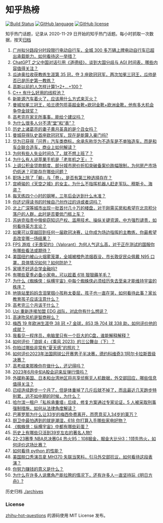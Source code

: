 # 知乎热榜
[![Build Status](https://github.com/ToWeLong/zhihu-hot-questions/workflows/CI/badge.svg)](https://github.com/ToWeLong/zhihu-hot-questions/actions)
[![GitHub language](https://img.shields.io/badge/language-golang-orange.svg)](https://golang.org/)
[![GitHub license](https://img.shields.io/github/license/ToWeLong/zhihu-hot-questions)](https://github.com/ToWeLong/zhihu-hot-questions/blob/main/LICENSE)

知乎热门话题，记录从 2020-11-29 日开始的知乎热门话题。每小时抓取一次数据，按天[归档](./archives)

<!-- BEGIN -->

1. [广州拟分路段分时段限行电动自行车，全城 300 多万辆上牌电动自行车已超出承载能力，如何看待这一举措？](https://www.zhihu.com/question/605885428)
1. [ChatGPT 之父中国对话引用《道德经》，谈到大国分歧与 AGI 时间表，哪些内容值得关注？](https://www.zhihu.com/question/605868976)
1. [瓜迪奥拉收获教练生涯第 35 冠，夺 3 座欧冠冠军，两次加冕三冠王，瓜帅是否已是历史第一教练？](https://www.zhihu.com/question/605975499)
1. [高斯以前的人怎样计算1+2+…+100？](https://www.zhihu.com/question/605862776)
1. [C++ 有什么好用的线程池？](https://www.zhihu.com/question/397916107)
1. [新能源汽车着火了，应该用什么方式来灭火？](https://www.zhihu.com/question/604495331)
1. [曼城加冕三冠王，哈兰德包揽英超金靴+欧冠金靴+欧洲金靴，他有多大机会争夺金球奖？](https://www.zhihu.com/question/605975545)
1. [高考完在家无所事事，能给个建议吗？](https://www.zhihu.com/question/605517203)
1. [为什么很多人分不清“堂”和“表”？](https://www.zhihu.com/question/62486075)
1. [历史上诸葛亮的妻子黄月英真的是个丑女吗？](https://www.zhihu.com/question/604680673)
1. [曼城获得队史首座欧冠冠军，现在是能算入豪门吗?](https://www.zhihu.com/question/605958555)
1. [华为已获得「问界」汽车类商标，余承东称华为不造车是不单独造车，而是和车企联合造车，商业上如何解读？](https://www.zhihu.com/question/605886083)
1. [为何有些人失业时间久了，就不想上班了？](https://www.zhihu.com/question/605617857)
1. [为什么有人说苹果手机是「老年机之王」？](https://www.zhihu.com/question/605508210)
1. [上调公积金贷款额度、部分城市房价折扣突破备案价跌幅限制，为何房产市场仍低迷？可能存在哪些问题？](https://www.zhihu.com/question/605669546)
1. [职场上除了「躺」与「卷」，是否有第三种选择存在？](https://www.zhihu.com/question/605262259)
1. [宫崎骏的《天空之城》的女主，为什么不指挥机器人赶走军队、穆斯卡、海盗？](https://www.zhihu.com/question/604870316)
1. [每天练四个小时的钢琴，三年后会达到什么水准？](https://www.zhihu.com/question/441420543)
1. [你还记得读书的时候自己创作过的诗或者词吗？](https://www.zhihu.com/question/600324527)
1. [北上广深等城市出现一批首付几十万的楼盘，对于刚需买房和希望在北京积分落户的人群，此时是否要低门槛上车？](https://www.zhihu.com/question/605671771)
1. [苏纳克指责中俄偷窃知识产权、滥用技术、操纵关键资源，中方强烈谴责，如何看待英方言论？](https://www.zhihu.com/question/605826161)
1. [如果可以穿越回到任何一届欧冠决赛，让你成为场边指挥的主教练，你最希望去改变哪一场结果？](https://www.zhihu.com/question/605814592)
1. [FPS 游戏《无畏契约》（Valorant）为何人气这么高，对于正在测试的国服你有哪些看法或期待？](https://www.zhihu.com/question/605855718)
1. [美国纽约被山火烟雾笼罩，全城被橙色浓烟吞没，市长敦促民众佩戴 N95 口罩，具体情况如何？如何防护？](https://www.zhihu.com/question/605469305)
1. [家境不好适合学金融吗?](https://www.zhihu.com/question/605789223)
1. [有哪些夏季必备小家电，可以趁着 618 狠狠薅羊毛？](https://www.zhihu.com/question/602552185)
1. [为什么《蜘蛛侠：纵横宇宙》中每个蜘蛛侠必须经历失去至亲才能维持宇宙的秩序？](https://www.zhihu.com/question/604589232)
1. [地铁站里妈妈含泪掌掴小孩称太委屈，孩子也一直在哭，如何看待此事？家长教育孩子应该注意什么？](https://www.zhihu.com/question/605107870)
1. [高考完三个月该干什么？](https://www.zhihu.com/question/605838251)
1. [Uzi 重新连接加盟 EDG 战队，对此你有什么想说？](https://www.zhihu.com/question/605850971)
1. [高速吹风机是智商税么？](https://www.zhihu.com/question/392470847)
1. [梅西 19 年欧洲生涯夺 38 冠 +7 金球，853 场 704 球 338 助，如何评价他的成就？](https://www.zhihu.com/question/605418099)
1. [我看见一程序员，电脑里只有一个巨大的C盘，谁能解释解释？](https://www.zhihu.com/question/605106173)
1. [如何评价「浪姐 4」《乘风 2023》的三公舞台（下）？](https://www.zhihu.com/question/605830331)
1. [你拍过哪些非常有“夏天感”的照片？](https://www.zhihu.com/question/395433195)
1. [如何评价2023年法国网球公开赛男子半决赛，德约科维奇3:1阿尔卡拉斯晋级决赛？](https://www.zhihu.com/question/605785387)
1. [高考结束那晚你在做什么，还记得吗？](https://www.zhihu.com/question/605725016)
1. [2023年6月中旬A股会迎来反弹行情吗？](https://www.zhihu.com/question/605743721)
1. [外媒称美国、日本和台湾地区将共享侦察无人机数据，外交部回应，哪些信息值得关注？](https://www.zhihu.com/question/605482052)
1. [已经连续跑步一个月了，但是体重掉了几斤后就不掉了，而且最近几天跑步特别累，远不如中期的时候，为什么？](https://www.zhihu.com/question/605880636)
1. [哈尔滨一租户「私拆承重墙」后续，修复方案通过专家论证，5 人被采取刑事强制措施，如何从法律角度解读？](https://www.zhihu.com/question/605991803)
1. [巴塞罗那为什么让33岁的梅西免费离开，而愿意买入34岁的莱万？](https://www.zhihu.com/question/543894218)
1. [厨卫中最怕遇到的就是潮湿，618 你打算入手哪些家电好物？](https://www.zhihu.com/question/602554624)
1. [《蜘蛛侠：纵横宇宙》中都有哪些彩蛋？](https://www.zhihu.com/question/604283961)
1. [历史上有哪些只活到39岁左右的著名人物?](https://www.zhihu.com/question/605603855)
1. [22-23赛季 NBA总决赛G4 热火95：108掘金，掘金大比分3：1领先热火，如何评价这场比赛？](https://www.zhihu.com/question/605821911)
1. [如何看待 python 的性能？](https://www.zhihu.com/question/40393531)
1. [美国脱口秀演员拿 MH370 失联当笑料，引马外交部抗议，如何看待这段表演？](https://www.zhihu.com/question/605493833)
1. [你努力赚钱的意义是什么？](https://www.zhihu.com/question/599464402)
1. [为什么在许多人说鹰角产能拉胯的情况下，还有许多人一直坚持玩《明日方舟》?](https://www.zhihu.com/question/605397357)

<!-- END -->

历史归档 [./archives](./archives)


### License
[zhihu-hot-questions](https://github.com/towelong/zhihu-hot-questions) 的源码使用 MIT License 发布。